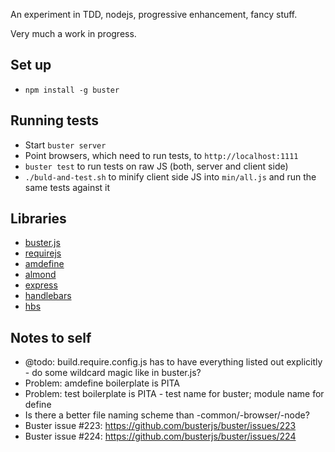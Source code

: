 An experiment in TDD, nodejs, progressive enhancement, fancy stuff.

Very much a work in progress.

## Set up ##
* ```npm install -g buster```

## Running tests ###
* Start ```buster server```
* Point browsers, which need to run tests, to ```http://localhost:1111```
* ```buster test``` to run tests on raw JS (both, server and client side)
* ```./buld-and-test.sh``` to minify client side JS into ```min/all.js``` and run the same tests against it

## Libraries ##
* [buster.js](http://busterjs.org/)
* [requirejs](http://requirejs.org/)
* [amdefine](https://github.com/jrburke/amdefine)
* [almond](https://github.com/jrburke/almond)
* [express](https://github.com/visionmedia/express)
* [handlebars](https://github.com/wycats/handlebars.js)
* [hbs](https://github.com/donpark/hbs)

## Notes to self ##
* @todo: build.require.config.js has to have everything listed out explicitly - do some wildcard magic like in buster.js?
* Problem: amdefine boilerplate is PITA
* Problem: test boilerplate is PITA - test name for buster; module name for define
* Is there a better file naming scheme than -common/-browser/-node?
* Buster issue #223: https://github.com/busterjs/buster/issues/223
* Buster issue #224: https://github.com/busterjs/buster/issues/224
